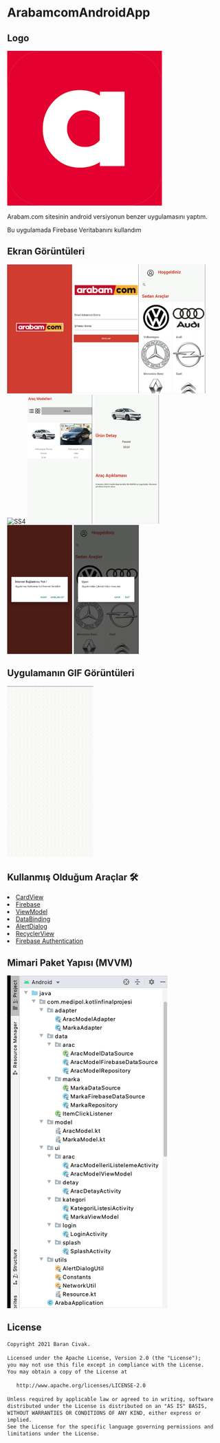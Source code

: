 

# ArabamcomAndroidApp

<h2 id="Logo">Logo</h2>

![appicon](https://github.com/Barancvk/ArabamcomAndroidApp/blob/main/screen/arabamlogo.jpg)

Arabam.com sitesinin android versiyonun benzer uygulamasını yaptım.

Bu uygulamada Firebase Veritabanını kullandım

<h2 id="Ekran Görüntüleri">Ekran Görüntüleri</h2>
<p>
  <img height= "300"  src="https://github.com/Barancvk/ArabamcomAndroidApp/blob/main/screen/SPLASH.png" />
  <img height= "300"  src="https://github.com/Barancvk/ArabamcomAndroidApp/blob/main/screen/LOGIN.png" alt="SS2" />
  <img height= "300"  src="https://github.com/Barancvk/ArabamcomAndroidApp/blob/main/screen/CATEGORY.png" alt="SS3" />
  <img height= "300"  src="https://github.com/Barancvk/ArabamcomAndroidApp/blob/main/screen/LI%CC%87ST.png" alt="SS4" />
  <img height= "300"  src="https://github.com/Barancvk/ArabamcomAndroidApp/blob/main/screen/GRID.png" alt="SS5" />
  <img height= "300"  src="https://github.com/Barancvk/ArabamcomAndroidApp/blob/main/screen/DETAY.png" alt="SS5" />
  <img height= "300"  src="https://github.com/Barancvk/ArabamcomAndroidApp/blob/main/screen/INTERNETKONTROL.png" alt="SS5" />
  <img height= "300"  src="https://github.com/Barancvk/ArabamcomAndroidApp/blob/main/screen/CIKISYAP.png" />

</p>

## Uygulamanın GIF Görüntüleri

<p float="left">
  <img src="https://github.com/Barancvk/ArabamcomAndroidApp/blob/main/screen/20210616_121438.gif" width="200"/>&emsp;&emsp;&emsp;
</p>

## Kullanmış Olduğum Araçlar 🛠

<li><a href="https://developer.android.com/jetpack/androidx/releases/cardview">CardView</a></li>
<li><a href="https://firebase.google.com">Firebase</a></li>
<li><a href="https://developer.android.com/topic/libraries/architecture/viewmodel">ViewModel</a></li>
<li><a href="https://developer.android.com/topic/libraries/data-binding">DataBinding</a></li>
<li><a href="https://developer.android.com/reference/android/app/AlertDialog">AlertDialog</a></li>
<li><a href="https://developer.android.com/jetpack/androidx/releases/recyclerview?hl=en">RecyclerView</a></li>
<li><a href="https://firebase.google.com/products/auth">Firebase Authentication</a>




## Mimari Paket Yapısı (MVVM)
![Architecture](https://github.com/Barancvk/ArabamcomAndroidApp/blob/main/screen/MI%CC%87MARI%CC%87%20PAKET%20YAPISI.png)





License
--------


    Copyright 2021 Baran Civak.

    Licensed under the Apache License, Version 2.0 (the "License");
    you may not use this file except in compliance with the License.
    You may obtain a copy of the License at

       http://www.apache.org/licenses/LICENSE-2.0

    Unless required by applicable law or agreed to in writing, software
    distributed under the License is distributed on an "AS IS" BASIS,
    WITHOUT WARRANTIES OR CONDITIONS OF ANY KIND, either express or implied.
    See the License for the specific language governing permissions and
    limitations under the License.

